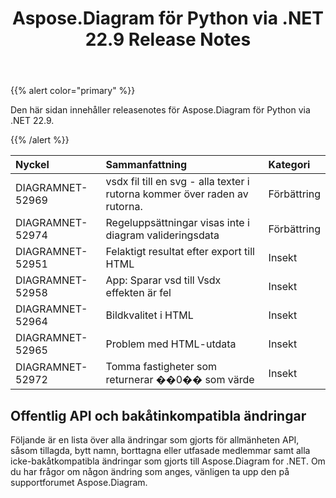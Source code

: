 ﻿---
title: Aspose.Diagram för Python via .NET 22.9 Release Notes
type: docs
weight: 18
url: /sv/python-net/aspose-diagram-for-python-via-net-22-9-release-notes/
---
{{% alert color="primary" %}} 

Den här sidan innehåller releasenotes för Aspose.Diagram för Python via .NET 22.9.

{{% /alert %}} 

|**Nyckel**|**Sammanfattning**|**Kategori**|
|:- |:- |:- |
|DIAGRAMNET-52969|vsdx fil till en svg - alla texter i rutorna kommer över raden av rutorna.|Förbättring|
|DIAGRAMNET-52974|Regeluppsättningar visas inte i diagram valideringsdata|Förbättring|
|DIAGRAMNET-52951|Felaktigt resultat efter export till HTML|Insekt|
|DIAGRAMNET-52958|App: Sparar vsd till Vsdx effekten är fel|Insekt|
|DIAGRAMNET-52964|Bildkvalitet i HTML|Insekt|
|DIAGRAMNET-52965|Problem med HTML-utdata|Insekt|
|DIAGRAMNET-52972|Tomma fastigheter som returnerar ��0�� som värde|Insekt|

## **Offentlig API och bakåtinkompatibla ändringar**
Följande är en lista över alla ändringar som gjorts för allmänheten API, såsom tillagda, bytt namn, borttagna eller utfasade medlemmar samt alla icke-bakåtkompatibla ändringar som gjorts till Aspose.Diagram for .NET. Om du har frågor om någon ändring som anges, vänligen ta upp den på supportforumet Aspose.Diagram.